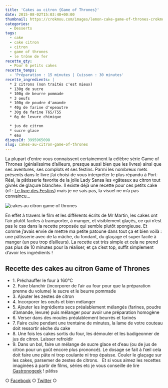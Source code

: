 ```yaml
---
title: 'Cakes au citron {Game of Thrones}'
date: 2015-08-02T15:03:48+00:00
thumbnail: https://crokmou.com/images/lemon-cake-game-of-thrones-crokmou-blog.jpg
categories:
  - Desserts
tags:
  - cake
  - cake citron
  - citron
  - game of thrones
  - le trône de fer
recette_qty:
  - Pour 6 petits cakes
recette_temps:
  - 'Préparation : 15 minutes | Cuisson : 30 minutes'
recette_ingredients: |
  * 2 citrons (non traités c'est mieux)
  * 130g de sucre
  * 100g de beurre pommade
  * 3 oeufs
  * 100g de poudre d'amande
  * 40g de farine d'epeautre
  * 30g de farine T65/T55
  * 6g de levure chimique

  * jus de citron
  * sucre glace
  * eau
disqusId: 3995965098
slug: cakes-au-citron-game-of-thrones
---
```


La plupart d’entre vous connaissent certainement la célèbre série Game of Thrones (génialissime d’ailleurs, presque aussi bien que les livres) ainsi que ses aventures, ses complots et ses festins. Parmi les nombreux mets présents dans le livre j’ai choisi de vous interpréter le plus répandu à Port-Réal, la pâtisserie favorite de la jolie Lady Sansa les «gâteaux au citron tout givrés de glaçure blanche». Il existe déjà une recette pour ces petits cake (cf : [Le livre des Festins](http://www.amazon.fr/Games-thrones-festins-recettes-officiel/dp/2364802679)) mais je ne sais pas, la visuel ne m’a pas convaincu…

![cakes au citron game of thrones](https://crokmou.com/images/lemoncakesgif_vmdqpr.gif)

En effet à travers le film et les différents écrits de Mr Martin, les cakes ont l’air plutôt faciles à transporter, à manger, et visiblement glaçés, ce qui n’est pas le cas dans la recette proposée qui semble plutôt spongieuse. Et comme j’avais envie de mettre ma petite patoune dans tout ça et bien voilà : une pâtisserie avec de la mâche, du fondant, du glaçage et super facile à manger (un peu trop d’ailleurs). La recette est très simple et cela ne prend pas plus de 10 minutes pour la réaliser, et ça c’est top, suffit simplement d’avoir les ingrédients !  

## **Recette des cakes au citron Game of Thrones**

* 1\. Préchauffer le four à 160°C
* 2\. Faire blanchir (incorporer de l’air au four pour que la préparation prenne du volume) le sucre et le beurre pommade
* 3\. Ajouter les zestes de citron
* 4\. Incorporer les oeufs et bien mélanger
* 5\. Ajouter les ingrédients secs préalablement mélangés (farines, poudre d’amande, levure) puis mélanger pour avoir une préparation homogène
* 6\. Verser dans des moules préalablement beurrés et farinés
* 7\. Faire cuire pendant une trentaine de minutes, la lame de votre couteau doit ressortir sèche du cake
* 8\. Une fois les cakes sortis du four, les démouler et les badigeonner de jus de citron. Laisser refroidir
* 9\. Dans un bol, faire un mélange de sucre glace et d’eau (ou de jus de citron pour un goût encore plus prononcé). Le dosage se fait à l’œil cela doit faire une pâte ni trop coulante ni trop épaisse. Couler le glaçage sur les cakes, parsemer de zestes de citrons.   Et si vous aimez les recettes imaginées à partir de films, séries etc je vous conseille de lire [Gastronogeek](http://www.crokmou.com/2015/01/gastronogeek-le-livre-parfait-pour-moi) ! pâtiss

○ [Facebook](https://www.facebook.com/crokmou.blog) ○ [Twitter](https://twitter.com/Crokmou) ○